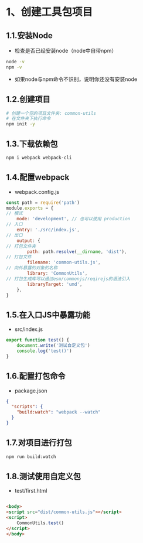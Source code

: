 # 1、创建工具包项目

## 1.1.安装Node

- 检查是否已经安装node（node中自带npm）

```bash
node -v
npm -v
```

- 如果node与npm命令不识别，说明你还没有安装node

## 1.2.创建项目

```bash
# 创建一个空的项目文件夹: common-utils
# 在文件夹下执行命令
npm init -y
```

## 1.3.下载依赖包

```bash
npm i webpack webpack-cli
```

## 1.4.配置webpack

- webpack.config.js

```js
const path = require('path')
module.exports = {
// 模式
    mode: 'development', // 也可以使用 production
// 入口
    entry: './src/index.js',
// 出口
    output: {
// 打包文件夹
        path: path.resolve(__dirname, 'dist'),
// 打包文件
        filename: 'common-utils.js',
// 向外暴露的对象的名称
        library: 'CommonUtils',
// 打包生成库可以通过esm/commonjs/reqirejs的语法引入
        libraryTarget: 'umd',
    },
}
```

## 1.5.在入口JS中暴露功能

- src/index.js

```js
export function test() {
    document.write('测试自定义包')
    console.log('test()')
}
```

## 1.6.配置打包命令

- package.json

```json
{
  "scripts": {
    "build:watch": "webpack --watch"
  }
}
```

## 1.7.对项目进行打包

```bash
npm run build:watch
```

## 1.8.测试使用自定义包

- test/first.html

```html

<body>
<script src="dist/common-utils.js"></script>
<script>
    CommonUtils.test()
</script>
</body>
```
